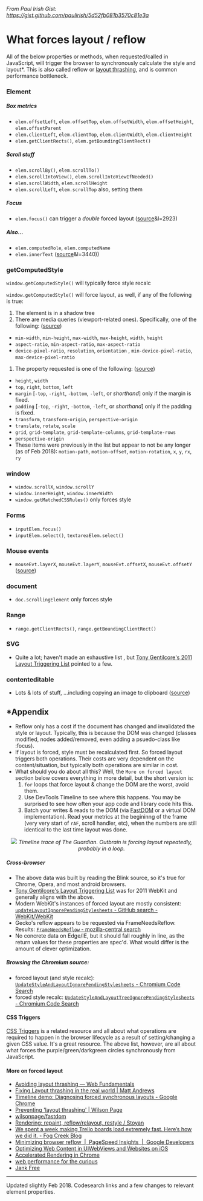 _From Paul Irish Gist: https://gist.github.com/paulirish/5d52fb081b3570c81e3a_

# What forces layout / reflow

All of the below properties or methods, when requested/called in JavaScript, will trigger the browser to synchronously calculate the style and layout\*. This is also called reflow or [layout thrashing](http://www.kellegous.com/j/2013/01/26/layout-performance/), and is common performance bottleneck.

### Element

##### Box metrics

- `elem.offsetLeft`, `elem.offsetTop`, `elem.offsetWidth`, `elem.offsetHeight`, `elem.offsetParent`
- `elem.clientLeft`, `elem.clientTop`, `elem.clientWidth`, `elem.clientHeight`
- `elem.getClientRects()`, `elem.getBoundingClientRect()`

##### Scroll stuff

- `elem.scrollBy()`, `elem.scrollTo()`
- `elem.scrollIntoView()`, `elem.scrollIntoViewIfNeeded()`
- `elem.scrollWidth`, `elem.scrollHeight`
- `elem.scrollLeft`, `elem.scrollTop` also, setting them

##### Focus

- `elem.focus()` can trigger a _double_ forced layout ([source](https://cs.chromium.org/chromium/src/third_party/WebKit/Source/core/dom/Element.cpp?q=updateLayoutIgnorePendingStylesheets+-f:out+-f:test&sq=package:chromium&dr=C)&l=2923)

##### Also…

- `elem.computedRole`, `elem.computedName`
- `elem.innerText` ([source](https://cs.chromium.org/chromium/src/third_party/WebKit/Source/core/dom/Element.cpp?q=updateLayoutIgnorePendingStylesheets+-f:out+-f:test&sq=package:chromium&dr=C)&l=3440))

### getComputedStyle

`window.getComputedStyle()` will typically force style recalc

`window.getComputedStyle()` will force layout, as well, if any of the following is true:

1. The element is in a shadow tree
1. There are media queries (viewport-related ones). Specifically, one of the following: ([source](https://cs.chromium.org/chromium/src/third_party/WebKit/Source/core/css/MediaQueryExp.cpp?type=cs&q=f:MediaQueryExp.cpp+MediaQueryExp::IsViewportDependent&l=192))

- `min-width`, `min-height`, `max-width`, `max-height`, `width`, `height`
- `aspect-ratio`, `min-aspect-ratio`, `max-aspect-ratio`
- `device-pixel-ratio`, `resolution`, `orientation` , `min-device-pixel-ratio`, `max-device-pixel-ratio`

1. The property requested is one of the following: ([source](https://cs.chromium.org/chromium/src/third_party/WebKit/Source/core/css/CSSComputedStyleDeclaration.cpp?dr=C&q=f:CSSComputedStyleDeclaration.cpp+isLayoutDependent&sq=package:chromium))

- `height`, `width`
- `top`, `right`, `bottom`, `left`
- `margin` [`-top`, `-right`, `-bottom`, `-left`, or *shorthand*] only if the margin is fixed.
- `padding` [`-top`, `-right`, `-bottom`, `-left`, or *shorthand*] only if the padding is fixed.
- `transform`, `transform-origin`, `perspective-origin`
- `translate`, `rotate`, `scale`
- `grid`, `grid-template`, `grid-template-columns`, `grid-template-rows`
- `perspective-origin`
- These items were previously in the list but appear to not be any longer (as of Feb 2018): `motion-path`, `motion-offset`, `motion-rotation`, `x`, `y`, `rx`, `ry`

### window

- `window.scrollX`, `window.scrollY`
- `window.innerHeight`, `window.innerWidth`
- `window.getMatchedCSSRules()` only forces style

### Forms

- `inputElem.focus()`
- `inputElem.select()`, `textareaElem.select()`

### Mouse events

- `mouseEvt.layerX`, `mouseEvt.layerY`, `mouseEvt.offsetX`, `mouseEvt.offsetY` ([source](https://cs.chromium.org/chromium/src/third_party/WebKit/Source/core/events/MouseEvent.cpp?type=cs&q=f:Mouse+f:cpp+::computeRelativePosition&sq=package:chromium&l=517))

### document

- `doc.scrollingElement` only forces style

### Range

- `range.getClientRects()`, `range.getBoundingClientRect()`

### SVG

- Quite a lot; haven't made an exhaustive list , but [Tony Gentilcore's 2011 Layout Triggering List](http://gent.ilcore.com/2011/03/how-not-to-trigger-layout-in-webkit.html) pointed to a few.

### contenteditable

- Lots & lots of stuff, …including copying an image to clipboard ([source](https://cs.chromium.org/search/?q=UpdateStyleAndLayoutIgnorePendingStylesheets+file:%5Esrc/third_party/WebKit/Source/core/editing/+package:%5Echromium$&type=cs))

## \*Appendix

- Reflow only has a cost if the document has changed and invalidated the style or layout. Typically, this is because the DOM was changed (classes modified, nodes added/removed, even adding a psuedo-class like :focus).
- If layout is forced, style must be recalculated first. So forced layout triggers both operations. Their costs are very dependent on the content/situation, but typically both operations are similar in cost.
- What should you do about all this? Well, the `More on forced layout` section below covers everything in more detail, but the short version is:
  1. `for` loops that force layout & change the DOM are the worst, avoid them.
  1. Use DevTools Timeline to see where this happens. You may be surprised to see how often your app code and library code hits this.
  1. Batch your writes & reads to the DOM (via [FastDOM](https://github.com/wilsonpage/fastdom) or a virtual DOM implementation). Read your metrics at the begininng of the frame (very very start of `rAF`, scroll handler, etc), when the numbers are still identical to the last time layout was done.

<center>
<img src="https://cloud.githubusercontent.com/assets/39191/10144107/9fae0b48-65d0-11e5-8e87-c9a8e999b064.png">
 <i>Timeline trace of The Guardian. Outbrain is forcing layout repeatedly, probably in a loop.</i>
</center>

##### Cross-browser

- The above data was built by reading the Blink source, so it's true for Chrome, Opera, and most android browsers.
- [Tony Gentilcore's Layout Triggering List](http://gent.ilcore.com/2011/03/how-not-to-trigger-layout-in-webkit.html) was for 2011 WebKit and generally aligns with the above.
- Modern WebKit's instances of forced layout are mostly consistent: [`updateLayoutIgnorePendingStylesheets` - GitHub search - WebKit/WebKit ](https://github.com/WebKit/webkit/search?q=updateLayoutIgnorePendingStylesheets&utf8=%E2%9C%93)
- Gecko's reflow appears to be requested via FrameNeedsReflow. Results: [`FrameNeedsReflow` - mozilla-central search](http://lxr.mozilla.org/mozilla-central/search?string=FrameNeedsReflow&find=&findi=%5C.c&filter=%5E%5B%5E%5C0%5D*%24&hitlimit=&tree=mozilla-central)
- No concrete data on Edge/IE, but it should fall roughly in line, as the return values for these properties are spec'd. What would differ is the amount of clever optimization.

##### Browsing the Chromium source:

- forced layout (and style recalc): [`UpdateStyleAndLayoutIgnorePendingStylesheets` - Chromium Code Search](https://cs.chromium.org/search/?q=UpdateStyleAndLayoutIgnorePendingStylesheets+-f:out+-f:test&type=cs)
- forced style recalc: [`UpdateStyleAndLayoutTreeIgnorePendingStylesheets` - Chromium Code Search](https://cs.chromium.org/search/?q=UpdateStyleAndLayoutTreeIgnorePendingStylesheets++-f:out+-f:test&type=cs)

#### CSS Triggers

[CSS Triggers](http://csstriggers.com/) is a related resource and all about what operations are required to happen in the browser lifecycle as a result of setting/changing a given CSS value. It's a great resource. The above list, however, are all about what forces the purple/green/darkgreen circles synchronously from JavaScript.

#### More on forced layout

- [Avoiding layout thrashing — Web Fundamentals](https://developers.google.com/web/fundamentals/performance/rendering/avoid-large-complex-layouts-and-layout-thrashing?hl=en)
- [Fixing Layout thrashing in the real world | Matt Andrews](https://mattandre.ws/2014/05/really-fixing-layout-thrashing/)
- [Timeline demo: Diagnosing forced synchronous layouts - Google Chrome](https://developer.chrome.com/devtools/docs/demos/too-much-layout)
- [Preventing &apos;layout thrashing&apos; | Wilson Page](http://wilsonpage.co.uk/preventing-layout-thrashing/)
- [wilsonpage/fastdom](https://github.com/wilsonpage/fastdom)
- [Rendering: repaint, reflow/relayout, restyle / Stoyan](http://www.phpied.com/rendering-repaint-reflowrelayout-restyle/)
- [We spent a week making Trello boards load extremely fast. Here’s how we did it. - Fog Creek Blog](http://blog.fogcreek.com/we-spent-a-week-making-trello-boards-load-extremely-fast-heres-how-we-did-it/)
- [Minimizing browser reflow  |  PageSpeed Insights  |  Google Developers](https://developers.google.com/speed/articles/reflow?hl=en)
- [Optimizing Web Content in UIWebViews and Websites on iOS](https://developer.apple.com/videos/wwdc/2012/?id=601)
- [Accelerated Rendering in Chrome](http://www.html5rocks.com/en/tutorials/speed/layers/)
- [web performance for the curious](https://www.igvita.com/slides/2012/web-performance-for-the-curious/)
- [Jank Free](http://jankfree.org/)

---

Updated slightly Feb 2018. Codesearch links and a few changes to relevant element properties.
